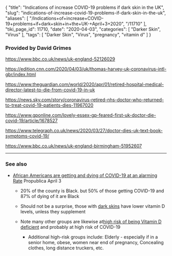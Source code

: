 {
    "title": "Indications of increase COVID-19 problems if dark skin in the UK",
    "slug": "indications-of-increase-covid-19-problems-if-dark-skin-in-the-uk",
    "aliases": [
        "/Indications+of+increase+COVID-19+problems+if+dark+skin+in+the+UK-+April+3+2020",
        "/11710"
    ],
    "tiki_page_id": 11710,
    "date": "2020-04-03",
    "categories": [
        "Darker Skin",
        "Virus"
    ],
    "tags": [
        "Darker Skin",
        "Virus",
        "pregnancy",
        "vitamin d"
    ]
}


### Provided by David Grimes

https://www.bbc.co.uk/news/uk-england-52126029

https://edition.cnn.com/2020/04/03/uk/thomas-harvey-uk-coronavirus-intl-gbr/index.html

https://www.theguardian.com/world/2020/apr/01/retired-hospital-medical-director-latest-to-die-from-covid-19-in-uk

https://news.sky.com/story/coronavirus-retired-nhs-doctor-who-returned-to-treat-covid-19-patients-dies-11967020

https://www.gponline.com/lovely-essex-gp-feared-first-uk-doctor-die-covid-19/article/1678527

https://www.telegraph.co.uk/news/2020/03/27/doctor-dies-uk-text-book-symptoms-covid-19/

https://www.bbc.co.uk/news/uk-england-birmingham-51952607

---

### See also

* [African Americans  are getting  and dying of COVID-19 at an alarming Rate](https://www.propublica.org/article/early-data-shows-african-americans-have-contracted-and-died-of-coronavirus-at-an-alarming-rate) Propublica April 3

   * 20% of the county is Black. but 50% of those getting COVID-19 and 87% of dying of it are Black

   * Should not be a surprise, those with [dark skins](/posts/overview-dark-skin-and-vitamin-d) have lower vitamin D levels, unless they supplement

   * Note many other groups are likewise at[high risk of being Vitamin D deficient](/posts/high-risk-of-little-vitamin-d) and probably at high risk of COVID-19

      * Additional high-risk groups include: Elderly - especially if in a senior home, obese, women near end of pregnancy, Concealing clothes, long distance truckers, etc.

<!-- ~tc~ (alias(Indictions of increase COVID-19 problems if dark skin in the UK- April 3 2020)) ~/tc~ -->